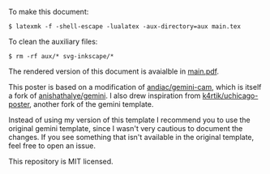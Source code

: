 To make this document:
```console
$ latexmk -f -shell-escape -lualatex -aux-directory=aux main.tex
```

To clean the auxiliary files:
```console
$ rm -rf aux/* svg-inkscape/*
```

The rendered version of this document is avaialble in [main.pdf](./main.pdf).

This poster is based on a modification of [andiac/gemini-cam](https://github.com/andiac/gemini-cam), which is itself a fork of [anishathalye/gemini](https://github.com/anishathalye/gemini). I also drew inspiration from [k4rtik/uchicago-poster](https://github.com/k4rtik/uchicago-poster), another fork of the gemini template.

Instead of using my version of this template I recommend you to use the original gemini template, since I wasn't very cautious to document the changes. If you see something that isn't available in the original template, feel free to open an issue.

This repository is MIT licensed.
